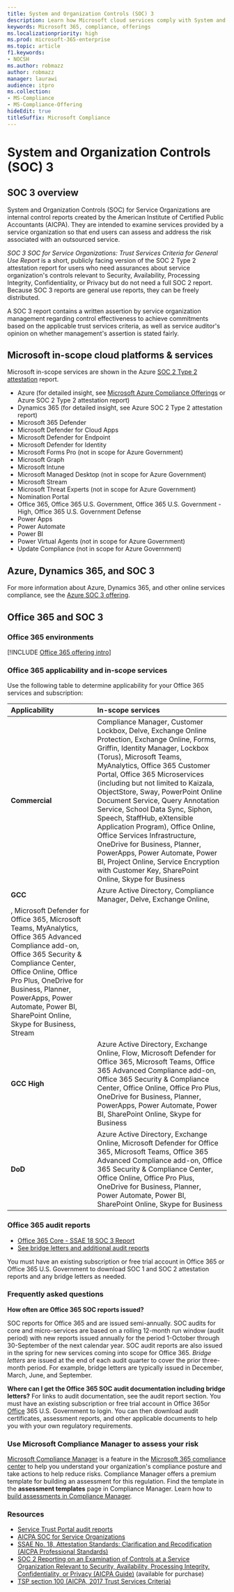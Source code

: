 ```yaml
---
title: System and Organization Controls (SOC) 3
description: Learn how Microsoft cloud services comply with System and Organization Controls (SOC) 3 standards for operational security.
keywords: Microsoft 365, compliance, offerings
ms.localizationpriority: high
ms.prod: microsoft-365-enterprise
ms.topic: article
f1.keywords:
- NOCSH
ms.author: robmazz
author: robmazz
manager: laurawi
audience: itpro
ms.collection:
- MS-Compliance
- MS-Compliance-Offering
hideEdit: true
titleSuffix: Microsoft Compliance
---
```


# System and Organization Controls (SOC) 3

## SOC 3 overview

System and Organization Controls (SOC) for Service Organizations are internal control reports created by the American Institute of Certified Public Accountants (AICPA). They are intended to examine services provided by a service organization so that end users can assess and address the risk associated with an outsourced service.

*SOC 3 SOC for Service Organizations: Trust Services Criteria for General Use Report* is a short, publicly facing version of the SOC 2 Type 2 attestation report for users who need assurances about service organization's controls relevant to Security, Availability, Processing Integrity, Confidentiality, or Privacy but do not need a full SOC 2 report. Because SOC 3 reports are general use reports, they can be freely distributed.

A SOC 3 report contains a written assertion by service organization management regarding control effectiveness to achieve commitments based on the applicable trust services criteria, as well as service auditor's opinion on whether management's assertion is stated fairly.

## Microsoft in-scope cloud platforms & services

Microsoft in-scope services are shown in the Azure [SOC 2 Type 2 attestation](offering-soc-2.md) report.

- Azure (for detailed insight, see [Microsoft Azure Compliance Offerings](https://azure.microsoft.com/resources/microsoft-azure-compliance-offerings/) or Azure SOC 2 Type 2 attestation report)
- Dynamics 365 (for detailed insight, see Azure SOC 2 Type 2 attestation report)
- Microsoft 365 Defender
- Microsoft Defender for Cloud Apps
- Microsoft Defender for Endpoint
- Microsoft Defender for Identity
- Microsoft Forms Pro (not in scope for Azure Government)
- Microsoft Graph
- Microsoft Intune
- Microsoft Managed Desktop (not in scope for Azure Government)
- Microsoft Stream
- Microsoft Threat Experts (not in scope for Azure Government)
- Nomination Portal
- Office 365, Office 365 U.S. Government, Office 365 U.S. Government - High, Office 365 U.S. Government Defense
- Power Apps
- Power Automate
- Power BI
- Power Virtual Agents (not in scope for Azure Government)
- Update Compliance (not in scope for Azure Government)

## Azure, Dynamics 365, and SOC 3

For more information about Azure, Dynamics 365, and other online services compliance, see the [Azure SOC 3 offering](/azure/compliance/offerings/offering-soc-3).

## Office 365 and SOC 3

### Office 365 environments

[!INCLUDE [Office 365 offering intro](../includes/o365-offering-introduction.md)]

### Office 365 applicability and in-scope services

Use the following table to determine applicability for your Office 365 services and subscription:

| **Applicability** | **In-scope services** |
|:------------------|:----------------------|
| **Commercial** | Compliance Manager, Customer Lockbox, Delve, Exchange Online Protection, Exchange Online, Forms, Griffin, Identity Manager, Lockbox (Torus), Microsoft Teams, MyAnalytics, Office 365 Customer Portal, Office 365 Microservices (including but not limited to Kaizala, ObjectStore, Sway, PowerPoint Online Document Service, Query Annotation Service, School Data Sync, Siphon, Speech, StaffHub, eXtensible Application Program), Office Online, Office Services Infrastructure, OneDrive for Business, Planner, PowerApps, Power Automate, Power BI, Project Online, Service Encryption with Customer Key, SharePoint Online, Skype for Business |
| **GCC** | Azure Active Directory, Compliance Manager, Delve, Exchange Online, 
, Microsoft Defender for Office 365, Microsoft Teams, MyAnalytics, Office 365 Advanced Compliance add-on, Office 365 Security & Compliance Center, Office Online, Office Pro Plus, OneDrive for Business, Planner, PowerApps, Power Automate, Power BI, SharePoint Online, Skype for Business, Stream |
| **GCC High** | Azure Active Directory, Exchange Online, Flow, Microsoft Defender for Office 365, Microsoft Teams, Office 365 Advanced Compliance add-on, Office 365 Security & Compliance Center, Office Online, Office Pro Plus, OneDrive for Business, Planner, PowerApps, Power Automate, Power BI, SharePoint Online, Skype for Business |
| **DoD** | Azure Active Directory, Exchange Online, Microsoft Defender for Office 365, Microsoft Teams, Office 365 Advanced Compliance add-on, Office 365 Security & Compliance Center, Office Online, Office Pro Plus, OneDrive for Business, Planner, Power Automate, Power BI, SharePoint Online, Skype for Business |

### Office 365 audit reports

- [Office 365 Core - SSAE 18 SOC 3 Report](https://aka.ms/o365SOC-3)
- [See bridge letters and additional audit reports](https://aka.ms/auditreports)

You must have an existing subscription or free trial account in Office 365 or Office 365 U.S. Government to download SOC 1 and SOC 2 attestation reports and any bridge letters as needed.

### Frequently asked questions

**How often are Office 365 SOC reports issued?**

SOC reports for Office 365 and are issued semi-annually. SOC audits for core and micro-services are based on a rolling 12-month run window (audit period) with new reports issued annually for the period 1-October through 30-September of the next calendar year. SOC audit reports are also issued in the spring for new services coming into scope for Office 365. *Bridge letters* are issued at the end of each audit quarter to cover the prior three-month period. For example, bridge letters are typically issued in December, March, June, and September.

**Where can I get the Office 365 SOC audit documentation including bridge letters?** For links to audit documentation, see the audit report section. You must have an existing subscription or free trial account in Office 365or [Office](https://azure.microsoft.com/global-infrastructure/government/request/) 365 U.S. Government to login. You can then download audit certificates, assessment reports, and other applicable documents to help you with your own regulatory requirements.

### Use Microsoft Compliance Manager to assess your risk

[Microsoft Compliance Manager](/microsoft-365/compliance/compliance-manager) is a feature in the [Microsoft 365 compliance center](/microsoft-365/compliance/microsoft-365-compliance-center) to help you understand your organization's compliance posture and take actions to help reduce risks. Compliance Manager offers a premium template for building an assessment for this regulation. Find the template in the **assessment templates** page in Compliance Manager. Learn how to [build assessments in Compliance Manager](/microsoft-365/compliance/compliance-manager-assessments).

### Resources

- [Service Trust Portal audit reports](https://servicetrust.microsoft.com/ViewPage/MSComplianceGuideV3)
- [AICPA SOC for Service Organizations](https://www.aicpa.org/interestareas/frc/assuranceadvisoryservices/socforserviceorganizations.html)
- [SSAE No. 18, Attestation Standards: Clarification and Recodification (AICPA Professional Standards)](https://www.aicpa.org/Research/Standards/AuditAttest/DownloadableDocuments/SSAE_No_18.pdf)
- [SOC 2 Reporting on an Examination of Controls at a Service Organization Relevant to Security, Availability, Processing Integrity, Confidentiality, or Privacy (AICPA Guide)](https://future.aicpa.org/cpe-learning/publication/soc-2-reporting-on-an-examination-of-controls-at-a-service-organization-relevant-to-security-availability-processing-integrity-confidentiality-or-privacy-OPL) (available for purchase)
- [TSP section 100 (AICPA, 2017 Trust Services Criteria)](https://www.aicpa.org/content/dam/aicpa/interestareas/frc/assuranceadvisoryservices/downloadabledocuments/trust-services-criteria.pdf)
